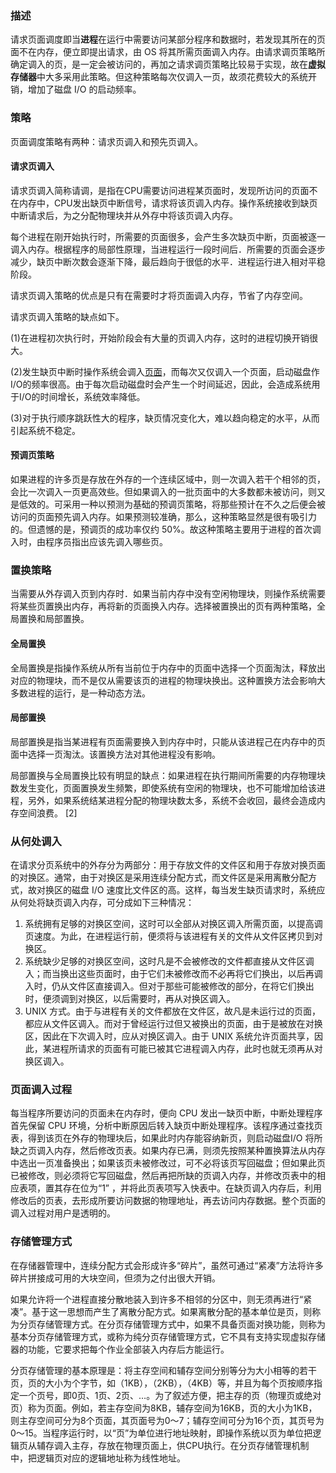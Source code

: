 ### 描述

请求页面调度即当**进程**在运行中需要访问某部分程序和数据时，若发现其所在的页面不在内存，便立即提出请求，由 OS 将其所需页面调入内存。由请求调页策略所确定调入的页，是一定会被访问的，再加之请求调页策略比较易于实现，故在**虚拟存储器**中大多采用此策略。但这种策略每次仅调入一页，故须花费较大的系统开销，增加了磁盘 I/O 的启动频率。

### 策略

页面调度策略有两种：请求页调入和预先页调入。

#### 请求页调入

请求页调入简称请调，是指在CPU需要访问进程某页面时，发现所访问的页面不在内存中，CPU发出缺页中断信号，请求将该页调入内存。操作系统接收到缺页中断请求后，为之分配物理块并从外存中将该页调入内存。

每个进程在刚开始执行时，所需要的页面很多，会产生多次缺页中断，页面被逐一调入内存。根据程序的局部性原理，当进程运行一段时间后．所需要的页面会逐步减少，缺页中断次数会逐渐下降，最后趋向于很低的水平．进程运行进入相对平稳阶段。

请求页调入策略的优点是只有在需要时才将页面调入内存，节省了内存空间。

请求页调入策略的缺点如下。

(1)在进程初次执行时，开始阶段会有大量的页调入内存，这时的进程切换开销很大。

(2)发生缺页中断时操作系统会调入[页面](https://baike.baidu.com/item/页面)，而每次又仅调入一个页面，启动磁盘作I/O的频率很高。由于每次启动磁盘时会产生一个时间延迟，因此，会造成系统用于I/O的时间增长，系统效率降低。

(3)对于执行顺序跳跃性大的程序，缺页情况变化大，难以趋向稳定的水平，从而引起系统不稳定。

#### 预调页策略

如果进程的许多页是存放在外存的一个连续区域中，则一次调入若干个相邻的页，会比一次调入一页更高效些。但如果调入的一批页面中的大多数都未被访问，则又是低效的。可采用一种以预测为基础的预调页策略，将那些预计在不久之后便会被访问的页面预先调入内存。如果预测较准确，那么，这种策略显然是很有吸引力的。但遗憾的是，预调页的成功率仅约 50%。故这种策略主要用于进程的首次调入时，由程序员指出应该先调入哪些页。 

### 置换策略

当需要从外存调入页到内存时．如果当前内存中没有空闲物理块，则操作系统需要将某些页置换出内存，再将新的页面换入内存。选择被置换出的页有两种策略，全局置换和局部置换。

#### 全局置换

全局置换是指操作系统从所有当前位于内存中的页面中选择一个页面淘汰，释放出对应的物理块，而不是仅从需要该页的进程的物理块换出。这种置换方法会影响大多数进程的运行，是一种动态方法。

#### 局部置换

局部置换是指当某进程有页面需要换入到内存中时，只能从该进程己在内存中的页面中选择一页淘汰。该置换方法对其他进程没有影响。

局部置换与全局置换比较有明显的缺点：如果进程在执行期间所需要的内存物理块数发生变化，页面置换发生频繁，即使系统有空闲的物理块，也不可能增加给该进程，另外，如果系统结某进程分配的物理块数太多，系统不会收回，最终会造成内存空间浪费。 [2] 

### 从何处调入

在请求分页系统中的外存分为两部分：用于存放文件的文件区和用于存放对换页面的对换区。通常，由于对换区是采用连续分配方式，而文件区是采用离散分配方式，故对换区的磁盘 I/O 速度比文件区的高。这样，每当发生缺页请求时，系统应从何处将缺页调入内存，可分成如下三种情况：

1. 系统拥有足够的对换区空间，这时可以全部从对换区调入所需页面，以提高调页速度。为此，在进程运行前，便须将与该进程有关的文件从文件区拷贝到对换区。
2. 系统缺少足够的对换区空间，这时凡是不会被修改的文件都直接从文件区调入；而当换出这些页面时，由于它们未被修改而不必再将它们换出，以后再调入时，仍从文件区直接调入。但对于那些可能被修改的部分，在将它们换出时，便须调到对换区，以后需要时，再从对换区调入。
3. UNIX 方式。由于与进程有关的文件都放在文件区，故凡是未运行过的页面，都应从文件区调入。而对于曾经运行过但又被换出的页面，由于是被放在对换区，因此在下次调入时，应从对换区调入。由于 UNIX 系统允许页面共享，因此，某进程所请求的页面有可能已被其它进程调入内存，此时也就无须再从对换区调入。

### 页面调入过程

每当程序所要访问的页面未在内存时，便向 CPU 发出一缺页中断，中断处理程序首先保留 CPU 环境，分析中断原因后转入缺页中断处理程序。该程序通过查找页表，得到该页在外存的物理块后，如果此时内存能容纳新页，则启动磁盘I/O 将所缺之页调入内存，然后修改页表。如果内存已满，则须先按照某种置换算法从内存中选出一页准备换出；如果该页未被修改过，可不必将该页写回磁盘；但如果此页已被修改，则必须将它写回磁盘，然后再把所缺的页调入内存，并修改页表中的相应表项，置其存在位为“1” ，并将此页表项写入快表中。在缺页调入内存后，利用修改后的页表，去形成所要访问数据的物理地址，再去访问内存数据。整个页面的调入过程对用户是透明的。

### 存储管理方式

在存储器管理中，连续分配方式会形成许多“碎片”，虽然可通过“紧凑”方法将许多碎片拼接成可用的大块空间，但须为之付出很大开销。

如果允许将一个进程直接分散地装入到许多不相邻的分区中，则无须再进行“紧凑”。基于这一思想而产生了离散分配方式。如果离散分配的基本单位是页，则称为分页存储管理方式。在分页存储管理方式中，如果不具备页面对换功能，则称为基本分页存储管理方式，或称为纯分页存储管理方式，它不具有支持实现虚拟存储器的功能，它要求把每个作业全部装入内存后方能运行。

分页存储管理的基本原理是：将主存空间和辅存空间分别等分为大小相等的若干页，页的大小为个字节，如（1KB），（2KB），（4KB）等，并且为每个页按顺序指定一个页号，即0页、1页、2页、…。为了叙述方便，把主存的页（物理页或绝对页）称为页面。例如，若主存空间为8KB，辅存空间为16KB，页的大小为1KB，则主存空间可分为8个页面，其页面号为0～7；辅存空间可分为16个页，其页号为0～15。当程序运行时，以“页”为单位进行地址映射，即操作系统以页为单位把逻辑页从辅存调入主存，存放在物理页面上，供CPU执行。在分页存储管理机制中，把逻辑页对应的逻辑地址称为线性地址。